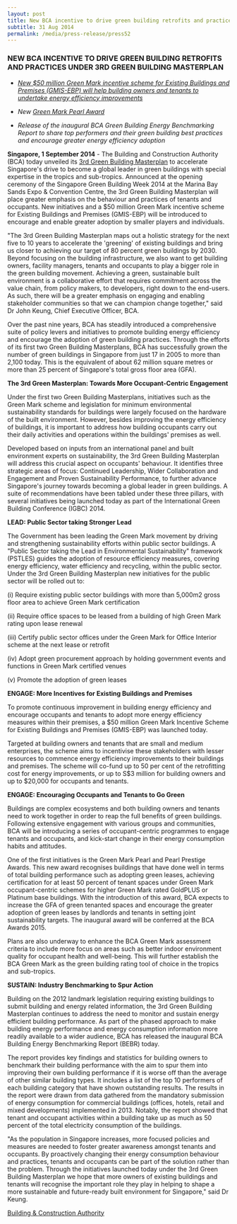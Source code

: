 ```yaml
---
layout: post
title: New BCA incentive to drive green building retrofits and practices under 3rd Green Building Masterplan
subtitle: 31 Aug 2014
permalink: /media/press-release/press52
---
```


### NEW BCA INCENTIVE TO DRIVE GREEN BUILDING RETROFITS AND PRACTICES UNDER 3RD GREEN BUILDING MASTERPLAN

- *[<a href="https://www.nccs.gov.sg/docs/default-source/news-documents/50mil-green-mark-incentive-scheme-for-existing-buildings-and-premises-(gmis-ebp).pdf" target="_blank">New $50 million Green Mark incentive scheme for Existing Buildings and Premises (GMIS-EBP) will help building owners and tenants to undertake energy efficiency improvements</a>](https://www.nccs.gov.sg/docs/default-source/news-documents/50mil-green-mark-incentive-scheme-for-existing-buildings-and-premises-(gmis-ebp).pdf)*

- *New [<a href="https://www.nccs.gov.sg/docs/default-source/news-documents/bca-green-mark-pearl-award-2015.pdf" target="_blank">Green Mark Pearl Award</a>](https://www.nccs.gov.sg/docs/default-source/news-documents/bca-green-mark-pearl-award-2015.pdf)*

- *Release of the inaugural BCA Green Building Energy Benchmarking Report to share top performers and their green building best practices and encourage greater energy efficiency adoption*

**Singapore, 1 September 2014** - The Building and Construction Authority (BCA) today unveiled its [<a href="https://www.nccs.gov.sg/docs/default-source/news-documents/3rd_green_building_masterplan.pdf" target="_blank">3rd Green Building Masterplan</a>](https://www.nccs.gov.sg/docs/default-source/news-documents/3rd_green_building_masterplan.pdf) to accelerate Singapore's drive to become a global leader in green buildings with special expertise in the tropics and sub-tropics. Announced at the opening ceremony of the Singapore Green Building Week 2014 at the Marina Bay Sands Expo & Convention Centre, the 3rd Green Building Masterplan will place greater emphasis on the behaviour and practices of tenants and occupants. New initiatives and a $50 million Green Mark incentive scheme for Existing Buildings and Premises (GMIS-EBP) will be introduced to encourage and enable greater adoption by smaller players and individuals.

"The 3rd Green Building Masterplan maps out a holistic strategy for the next five to 10 years to accelerate the 'greening' of existing buildings and bring us closer to achieving our target of 80 percent green buildings by 2030. Beyond focusing on the building infrastructure, we also want to get building owners, facility managers, tenants and occupants to play a bigger role in the green building movement. Achieving a green, sustainable built environment is a collaborative effort that requires commitment across the value chain, from policy makers, to developers, right down to the end-users. As such, there will be a greater emphasis on engaging and enabling stakeholder communities so that we can champion change together," said Dr John Keung, Chief Executive Officer, BCA.

Over the past nine years, BCA has steadily introduced a comprehensive suite of policy levers and initiatives to promote building energy efficiency and encourage the adoption of green building practices. Through the efforts of its first two Green Building Masterplans, BCA has successfully grown the number of green buildings in Singapore from just 17 in 2005 to more than 2,100 today. This is the equivalent of about 62 million square metres or more than 25 percent of Singapore's total gross floor area (GFA).

**The 3rd Green Masterplan: Towards More Occupant-Centric Engagement**

Under the first two Green Building Masterplans, initiatives such as the Green Mark scheme and legislation for minimum environmental sustainability standards for buildings were largely focused on the hardware of the built environment. However, besides improving the energy efficiency of buildings, it is important to address how building occupants carry out their daily activities and operations within the buildings' premises as well.

Developed based on inputs from an international panel and built environment experts on sustainability, the 3rd Green Building Masterplan will address this crucial aspect on occupants' behaviour. It identifies three strategic areas of focus: Continued Leadership, Wider Collaboration and Engagement and Proven Sustainability Performance, to further advance Singapore's journey towards becoming a global leader in green buildings. A suite of recommendations have been tabled under these three pillars, with several initiatives being launched today as part of the International Green Building Conference (IGBC) 2014.

**LEAD: Public Sector taking Stronger Lead**

The Government has been leading the Green Mark movement by driving and strengthening sustainability efforts within public sector buildings. A "Public Sector taking the Lead in Environmental Sustainability" framework (PSTLES) guides the adoption of resource efficiency measures, covering energy efficiency, water efficiency and recycling, within the public sector. Under the 3rd Green Building Masterplan new initiatives for the public sector will be rolled out to:

(i) Require existing public sector buildings with more than 5,000m2 gross floor area to achieve Green Mark certification

(ii) Require office spaces to be leased from a building of high Green Mark rating upon lease renewal

(iii) Certify public sector offices under the Green Mark for Office Interior scheme at the next lease or retrofit

(iv) Adopt green procurement approach by holding government events and functions in Green Mark certified venues

(v) Promote the adoption of green leases

**ENGAGE: More Incentives for Existing Buildings and Premises**

To promote continuous improvement in building energy efficiency and encourage occupants and tenants to adopt more energy efficiency measures within their premises, a $50 million Green Mark Incentive Scheme for Existing Buildings and Premises (GMIS-EBP) was launched today.

Targeted at building owners and tenants that are small and medium enterprises, the scheme aims to incentivise these stakeholders with lesser resources to commence energy efficiency improvements to their buildings and premises. The scheme will co-fund up to 50 per cent of the retrofitting cost for energy improvements, or up to S$3 million for building owners and up to $20,000 for occupants and tenants.

**ENGAGE: Encouraging Occupants and Tenants to Go Green**

Buildings are complex ecosystems and both building owners and tenants need to work together in order to reap the full benefits of green buildings. Following extensive engagement with various groups and communities, BCA will be introducing a series of occupant-centric programmes to engage tenants and occupants, and kick-start change in their energy consumption habits and attitudes.

One of the first initiatives is the Green Mark Pearl and Pearl Prestige Awards. This new award recognises buildings that have done well in terms of total building performance such as adopting green leases, achieving certification for at least 50 percent of tenant spaces under Green Mark occupant-centric schemes for higher Green Mark rated GoldPLUS or Platinum base buildings. With the introduction of this award, BCA expects to increase the GFA of green tenanted spaces and encourage the greater adoption of green leases by landlords and tenants in setting joint sustainability targets. The inaugural award will be conferred at the BCA Awards 2015.

Plans are also underway to enhance the BCA Green Mark assessment criteria to include more focus on areas such as better indoor environment quality for occupant health and well-being. This will further establish the BCA Green Mark as the green building rating tool of choice in the tropics and sub-tropics.

**SUSTAIN: Industry Benchmarking to Spur Action**

Building on the 2012 landmark legislation requiring existing buildings to submit building and energy related information, the 3rd Green Building Masterplan continues to address the need to monitor and sustain energy efficient building performance. As part of the phased approach to make building energy performance and energy consumption information more readily available to a wider audience, BCA has released the inaugural BCA Building Energy Benchmarking Report (BEBR) today.

The report provides key findings and statistics for building owners to benchmark their building performance with the aim to spur them into improving their own building performance if it is worse off than the average of other similar building types. It includes a list of the top 10 performers of each building category that have shown outstanding results. The results in the report were drawn from data gathered from the mandatory submission of energy consumption for commercial buildings (offices, hotels, retail and mixed developments) implemented in 2013. Notably, the report showed that tenant and occupant activities within a building take up as much as 50 percent of the total electricity consumption of the buildings.

"As the population in Singapore increases, more focused policies and measures are needed to foster greater awareness amongst tenants and occupants. By proactively changing their energy consumption behaviour and practices, tenants and occupants can be part of the solution rather than the problem. Through the initiatives launched today under the 3rd Green Building Masterplan we hope that more owners of existing buildings and tenants will recognise the important role they play in helping to shape a more sustainable and future-ready built environment for Singapore," said Dr Keung.

[<a href="https://www.bca.gov.sg/Newsroom/pr01092014_3GBM.html" target="_blank">Building & Construction Authority</a>](https://www.bca.gov.sg/Newsroom/pr01092014_3GBM.html)
